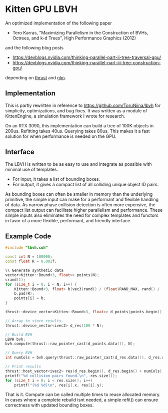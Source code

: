 # Kitten GPU LBVH

An optimized implementation of the following paper

- Tero Karras, "Maximizing Parallelism in the Construction of BVHs, Octrees, and k-d Trees", High Performance Graphics (2012)

and the following blog posts

- https://devblogs.nvidia.com/thinking-parallel-part-ii-tree-traversal-gpu/
- https://devblogs.nvidia.com/thinking-parallel-part-iii-tree-construction-gpu/

depending on [thrust](https://thrust.github.io/) and [glm](https://github.com/g-truc/glm).

## Implementation
This is partly rewritten in reference to https://github.com/ToruNiina/lbvh for simplicity, optimizations, and bug fixes. It was written as a module of KittenEngine, a simulation framework I wrote for research. 

On an RTX 3090, this implementation can build a tree of 100K objects in 200us. Refitting takes 40us. Querying takes 80us. This makes it a fast solution for when performance is needed on the GPU.

## Interface
The LBVH is written to be as easy to use and integrate as possible with minimal use of templates. 

* For input, it takes a list of bounding boxes.
* For output, it gives a compact list of all colliding unique object ID pairs.

As bounding boxes can often be smaller in memory than the underlying primitive, the simple input can make for a performant and flexible handling of data. 
As narrow phase collision detection is often more expensive, the compact list output can facilitate higher parallelism and performance. 
These simple inputs also eliminates the need for complex templates and functors in favor of a more flexible, performant, and friendly interface. 

## Example Code

```cpp
#include "lbvh.cuh"

const int N = 100000;
const float R = 0.001f;

\\ Generate synthetic data
vector<Kitten::Bound<3, float>> points(N);
srand(1);
for (size_t i = 0; i < N; i++) {
	Kitten::Bound<3, float> b(vec3(rand() / (float)RAND_MAX, rand() / (float)RAND_MAX, rand() / (float)RAND_MAX));
	b.pad(R);
	points[i] = b;
}

thrust::device_vector<Kitten::Bound<3, float>> d_points(points.begin(), points.end());

// Array to store results. 
thrust::device_vector<ivec2> d_res(100 * N);

// Build BVH
LBVH bvh;
bvh.compute(thrust::raw_pointer_cast(d_points.data()), N);

// Query BVH
int numCols = bvh.query(thrust::raw_pointer_cast(d_res.data()), d_res.size());

// Print results
thrust::host_vector<ivec2> res(d_res.begin(), d_res.begin() + numCols);
printf("%d collision pairs found.\n", res.size());
for (size_t i = 0; i < res.size(); i++)
	printf("(%d %d)\n", res[i].x, res[i].y);

```

That is it. 
Compute can be called multiple times to reuse allocated memory. 
In cases where a complete rebuild isnt needed, a simple refit() can ensure correctness with updated bounding boxes. 
